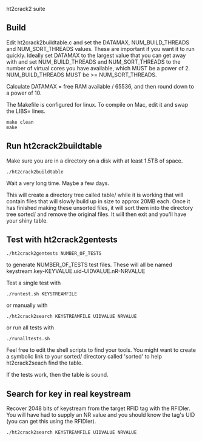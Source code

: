 ht2crack2 suite



Build
-----

Edit ht2crack2buildtable.c and set the DATAMAX, NUM_BUILD_THREADS and NUM_SORT_THREADS values.
These are important if you want it to run quickly.  Ideally set DATAMAX to the largest value
that you can get away with and set NUM_BUILD_THREADS and NUM_SORT_THREADS to the number of
virtual cores you have available, which MUST be a power of 2.  NUM_BUILD_THREADS MUST be >=
NUM_SORT_THREADS.

Calculate DATAMAX = free RAM available / 65536, and then round down to a power of 10.

The Makefile is configured for linux.  To compile on Mac, edit it and swap the LIBS= lines.

```
make clean
make
```

Run ht2crack2buildtable
-----------------------

Make sure you are in a directory on a disk with at least 1.5TB of space.

```
./ht2crack2buildtable
```

Wait a very long time.  Maybe a few days.

This will create a directory tree called table/ while it is working that will contain
files that will slowly build up in size to approx 20MB each.  Once it has finished making
these unsorted files, it will sort them into the directory tree sorted/ and remove the
original files.  It will then exit and you'll have your shiny table.


Test with ht2crack2gentests
---------------------------

```
./ht2crack2gentests NUMBER_OF_TESTS
```

to generate NUMBER_OF_TESTS test files.  These will all be named
keystream.key-KEYVALUE.uid-UIDVALUE.nR-NRVALUE

Test a single test with

```
./runtest.sh KEYSTREAMFILE
```
or manually with

```
./ht2crack2search KEYSTREAMFILE UIDVALUE NRVALUE
```

or run all tests with
```
./runalltests.sh
```

Feel free to edit the shell scripts to find your tools.  You might want to create a
symbolic link to your sorted/ directory called 'sorted' to help ht2crack2seach find the
table.

If the tests work, then the table is sound.


Search for key in real keystream
--------------------------------

Recover 2048 bits of keystream from the target RFID tag with the RFIDler.  You will have had
to supply an NR value and you should know the tag's UID (you can get this using the RFIDler).

```
./ht2crack2search KEYSTREAMFILE UIDVALUE NRVALUE
```
